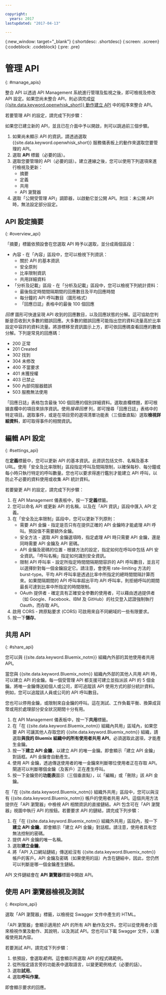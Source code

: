 ```yaml
---

copyright:
  years: 2017
lastupdated: "2017-04-13"

---
```



{:new_window: target="_blank"}
{:shortdesc: .shortdesc}
{:screen: .screen}
{:codeblock: .codeblock}
{:pre: .pre}

# 管理 API
{: #manage_apis}

整合 API 以透過 API Management 系統進行管理及監視之後，即可檢視及修改 API 設定。如果您尚未整合 API，則必須完成[從 {{site.data.keyword.openwhisk_short}} 動作建立 API](manage_openwhisk_apis.html) 中的程序來整合 API。 

若要管理 API 的設定，請完成下列步驟：

如果您已建立新的 API，並且已在介面中予以開啟，則可以跳過前三個步驟。

1. 如果尚未顯示 API 的資訊，請透過選取 {{site.data.keyword.openwhisk_short}} 服務儀表板上的動作來選取您要管理的 API。
2. 選取 **API** 標籤（必要的話）。
3. 選取您要管理的 API（必要的話）。建立連線之後，您可以使用下列選項來進行檢視及更新：
    * 摘要
    * 定義
    * 共用
    * API 瀏覽器
4. 選取「公開受管理 API」調節器，以啟動它並公開 API。附註：未公開 API 時，無法設定部分設定。  

## API 設定摘要
{: #overview_api}

「摘要」標籤依預設會在您選取 API 時予以選取，並分成兩個區段：
* 內容 - 在「內容」區段中，您可以檢視下列資訊：
    * 關於 API 的基本資訊
	* 安全原則
	* 比率限制資訊
    * 共用詳細資料
* 「分析及記載」區段 - 在「分析及記載」區段中，您可以檢視下列統計資料：
	* 最後指定時間間隔期間的回應數目及平均回應時間
    * 每分鐘的 API 呼叫數目（圖形格式）
    * 「回應日誌」表格中的最後 100 個回應
	
*回應* 圖形可快速呈現 API 收到的回應數目，以及回應狀態的分解。這可協助您判斷是否收到大多數的錯誤回應。大多數的錯誤回應可能指出您的資料流量高於比率設定中容許的資料流量。將游標移至資訊圖示上方，即可依回應碼查看回應的數值分解。下列是常見的回應碼：
* 200  正常
* 201  Created
* 302  找到
* 304  未修改
* 400  不當要求
* 401  未獲授權
* 403  已禁止
* 500  內部伺服器錯誤
* 503  服務無法使用

「回應日誌」表格包含最後 100 個回應的個別詳細資料。選取直欄標題，即可根據直欄中的項目來排序資訊。使用*搜尋回應* 列，即可搜尋「回應日誌」表格中的特定項目。選取事件，或是在項目旁的選項清單功能表（三個垂直點）選取**檢視詳細資料**，即可取得事件的相關資訊。


## 編輯 API 設定
{: #settings_api}

在**定義**標籤中，您可以更新 API 的基本資訊。此資訊包括文件、名稱及基本 URL。使用「安全及比率限制」區段指定呼叫及間隔限制，以確保每秒、每分鐘或每小時只執行特定的呼叫數量。您也可以要求得進行鑑別才能建立 API 呼叫，以防止不必要的資料使用或收集 API 統計資料。

若要變更 API 的設定，請完成下列步驟：

1. 在 API Management 儀表板中，按一下**定義**標籤。
2. 您可以命名 API 或更新 API 的名稱，以及在「API 資訊」區段中匯入 API 定義。
3. 在「安全及比率限制」區段中，您可以更新下列原則：
    * 需要 API 金鑰 - 指定是否只有在提供正確的 API 金鑰時才能處理 API 呼叫。預設值不需要額外金鑰。
    * 安全方法 - 選取 API 金鑰選項時，指定處理 API 時只需要 API 金鑰，還是同時需要 API 金鑰及 API 密碼。
    * API 金鑰及密碼的位置 - 根據方法的設定，指定如何在呼叫中包括 API 安全資訊。「呼叫名稱」指定如何識別安全資訊。
    * 限制 API 呼叫率 - 設定所指定時間間隔期間容許的 API 呼叫數目，並且可以選擇針對每一個金鑰設定它。請注意，會使用 rate-limiting 方法的 burst-type。平均 API 呼叫率是透過比率中所指定的總時間間隔計算而來。如果間隔期間的 API 呼叫率超出平均 API 呼叫率，則拒絕呼叫的期間最長可達到比率中所指定的時間限制。   
    * OAuth 提供者 - 確定具有正確安全參數的使用者，可以藉由透過提供者（如 Google、Facebook、IBM 及 GitHub）的社交登入認證強制執行 Oauth，而存取 API。
4. 啟用 CORS - 跨原點要求 (CORS) 可啟用來自不同網域的一些有限要求。
5. 按一下**儲存**。

## 共用 API
{: #share_api}

您可以與 {{site.data.keyword.Bluemix_notm}} 組織內外部的其他使用者共用 API。

當您與 {{site.data.keyword.Bluemix_notm}} 組織內外部的其他人共用 API 時，可以建立 API 的金鑰。每一個受管理 API 都支援可建立並指派該 API 的 5 個金鑰。將唯一金鑰傳送給個人或公司，即可追蹤該 API 使用方式的部分統計資料。例如，您可以追蹤該人員或公司的 API 呼叫數目。

您也可以停用金鑰，或限制來自金鑰的呼叫。這在測試、工作負載平衡、換算成貨幣或用於處理部分安全狀況期間十分有用。  

1. 在 API Management 儀表板中，按一下**共用**標籤。
2. 在「在 {{site.data.keyword.Bluemix_notm}} 組織內共用」區域內，如果您要 API 可讓其他人存取您的 {{site.data.keyword.Bluemix_notm}} 組織，請選取**與我的 Bluemix 組織中的所有使用者共用 API**。必須選取此選項，才能產生金鑰。
3. 按一下**建立 API 金鑰**，以建立 API 的唯一金鑰。即會顯示「建立 API 金鑰」對話框。API 金鑰會自動產生。
4. 使用 API 金鑰，透過傳送使用者的唯一金鑰來判斷哪位使用者正在存取 API。閘道可以判斷哪個金鑰（及客戶）正在產生呼叫。
5. 按一下金鑰旁的**功能表**圖示（三個垂直點），以「編輯」或「刪除」該 API 金鑰。

在「在 {{site.data.keyword.Bluemix_notm}} 組織外共用」區段中，您可以與沒有 {{site.data.keyword.Bluemix_notm}} 帳戶的使用者共用 API。這個共用方法提供在「API 瀏覽器」中檢視 API 相關資訊的直接鏈結。API 包含可在「API 瀏覽器」視圖中執行 API 的按鈕。若要要求 API 的鏈結，請完成下列步驟：

1. 在「在 {{site.data.keyword.Bluemix_notm}} 組織外共用」區段內，按一下**建立 API 金鑰**。即會顯示「建立 API 金鑰」對話框。請注意，使用者具有您無法控制的密碼。
2. 提供 API 金鑰的唯一名稱。
3. 選取**建立金鑰**。 
4. 將「API 入口網站鏈結」傳送給沒有 {{site.data.keyword.Bluemix_notm}} 帳戶的客戶。API 金鑰及密碼（如果使用的話）內含在鏈結中，因此，您仍然可以判斷是哪一個金鑰產生鏈結。
  
API 文件鏈結會在 **API 瀏覽器**標籤中開啟 API。

## 使用 API 瀏覽器檢視及測試
{: #explore_api}

選取「API 瀏覽器」標籤，以檢視從 Swagger 文件中產生的 HTML。 

「API 瀏覽器」會顯示適用於 API 的所有 API 動作及文件。您可以從使用者介面來檢視作業及動作、其說明，以及測試 API。您也可以下載 Swagger 文件，以重複使用其內容。

若要測試 API，請完成下列步驟：
1. 依預設，會選取*範例*。這會顯示所選取 API 的程式碼範例。
2. 從所指定語言旁的功能表中選取語言，以變更範例格式（必要的話）。 
3. 選取**試用**。
4. 選取**呼叫作業**。 

即會顯示要求的回應。   
